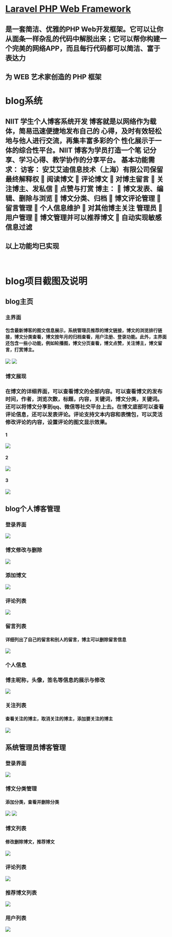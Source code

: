 
# [Laravel PHP Web Framework](http://www.golaravel.com/)
## 是一套简洁、优雅的PHP Web开发框架。它可以让你从面条一样杂乱的代码中解脱出来；它可以帮你构建一个完美的网络APP，而且每行代码都可以简洁、富于表达力
## 为 WEB 艺术家创造的 PHP 框架

# blog系统
## NIIT 学生个人博客系统开发 博客就是以网络作为载体，简易迅速便捷地发布自己的 心得，及时有效轻松地与他人进行交流，再集丰富多彩的个 性化展示于一体的综合性平台。NIIT 博客为学员打造一个笔 记分享、学习心得、教学协作的分享平台。 基本功能需求： 访客： 安艾艾迪信息技术（上海）有限公司保留最终解释权  阅读博文  评论博文  对博主留言  关注博主、发私信  点赞与打赏 博主：  博文发表、编辑、删除与浏览  博文分类、归档  博文评论管理  留言管理  个人信息维护  对其他博主关注 管理员  用户管理  博文管理并可以推荐博文  自动实现敏感信息过滤
## 以上功能均已实现
  
# blog项目截图及说明
## blog主页
### 主界面
#### 包含最新博客的图文信息展示，系统管理员推荐的博文链接，博文的浏览排行链接，博文分类查看，博文按年月的归档查看，用户注册、登录功能。此外，主界面还包含一些小功能，例如轮播图，博文分页查看，博文点赞，关注博主，博文留言，打赏博主。
![](https://github.com/485564736/Blog/raw/master/imageblog/1.jpg)
![](https://github.com/485564736/Blog/raw/master/imageblog/2.png)
### 博文展现
### 在博文的详细界面，可以查看博文的全部内容。可以查看博文的发布时间，作者，浏览次数，标题，内容，关键词，博文分类，关键词。还可以将博文分享到qq、微信等社交平台上去。在博文底部可以查看评论信息，还可以发表评论。评论支持文本内容和表情包，可以灵活修改评论的内容，设置评论的图文显示效果。
#### 1
![](https://github.com/485564736/Blog/raw/master/imageblog/3.png)
#### 2
![](https://github.com/485564736/Blog/raw/master/imageblog/4.png)
#### 3
![](https://github.com/485564736/Blog/raw/master/imageblog/18.png)

## blog个人博客管理
### 登录界面
![](https://github.com/485564736/Blog/raw/master/imageblog/5.png)
### 博文修改与删除
![](https://github.com/485564736/Blog/raw/master/imageblog/6.png)
### 添加博文
![](https://github.com/485564736/Blog/raw/master/imageblog/13.png)
### 评论列表
![](https://github.com/485564736/Blog/raw/master/imageblog/7.png)
### 留言列表
#### 详细列出了自己的留言和别人的留言，博主可以删除留言信息
![](https://github.com/485564736/Blog/raw/master/imageblog/8.png)
### 个人信息
### 博主昵称，头像，签名等信息的展示与修改
![](https://github.com/485564736/Blog/raw/master/imageblog/9.png)
### 关注列表
#### 查看关注的博主，取消关注的博主，添加要关注的博主
![](https://github.com/485564736/Blog/raw/master/imageblog/10.png)

## 系统管理员博客管理
### 登录界面
![](https://github.com/485564736/Blog/raw/master/imageblog/5.png)
### 博文分类管理
#### 添加分类，查看并删除分类
![](https://github.com/485564736/Blog/raw/master/imageblog/11.png)
![](https://github.com/485564736/Blog/raw/master/imageblog/12.png)
### 博文列表
#### 修改删除博文，推荐博文
![](https://github.com/485564736/Blog/raw/master/imageblog/14.png)
### 评论列表
![](https://github.com/485564736/Blog/raw/master/imageblog/15.png)
### 推荐博文列表
![](https://github.com/485564736/Blog/raw/master/imageblog/16.png)
### 用户列表
![](https://github.com/485564736/Blog/raw/master/imageblog/17.png)
